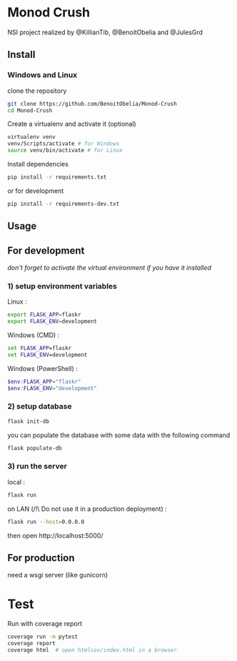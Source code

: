 # Monod Crush

NSI project realized by @KillianTib, @BenoitObelia and @JulesGrd


## Install

### Windows and Linux

clone the repository
```bash
git clone https://github.com/BenoitObelia/Monod-Crush
cd Monod-Crush
```

Create a virtualenv and activate it (optional)
```bash
virtualenv venv
venv/Scripts/activate # for Windows
source venv/bin/activate # for Linux
```

Install dependencies
```bash
pip install -r requirements.txt
```

or for development
```bash
pip install -r requirements-dev.txt
```

## Usage

## For development
*don't forget to activate the virtual environment if you have it installed*

### 1) setup environment variables

Linux :
```bash
export FLASK_APP=flaskr
export FLASK_ENV=development
```

Windows (CMD) :
```cmd
set FLASK_APP=flaskr
set FLASK_ENV=development
```

Windows (PowerShell) :
```powershell
$env:FLASK_APP="flaskr"
$env:FLASK_ENV="development"
```

### 2) setup database

```bash
flask init-db
```

you can populate the database with some data with the following command
```bash
flask populate-db
```

### 3) run the server

local :
```bash
flask run
```
on LAN (/!\ Do not use it in a production deployment) :
```bash
flask run --host=0.0.0.0
```

then open http://localhost:5000/

## For production

need a wsgi server (like gunicorn)

# Test

Run with coverage report
```bash
coverage run -m pytest
coverage report
coverage html  # open htmlcov/index.html in a browser
```
